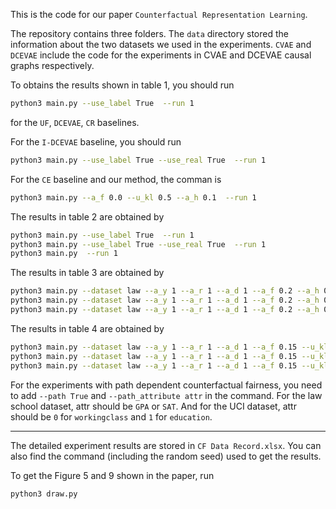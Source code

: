This is the code for our paper ```Counterfactual Representation Learning```.

The repository contains three folders. The ```data``` directory stored the information about the two datasets we used in the experiments. ```CVAE``` and ```DCEVAE``` include the code for the experiments in CVAE and DCEVAE causal graphs respectively.

To obtains the results shown in table 1, you should run

```sh
python3 main.py --use_label True  --run 1
```
for the ```UF```, ```DCEVAE```, ```CR``` baselines. 

For the ```I-DCEVAE``` baseline, you should run
```sh
python3 main.py --use_label True --use_real True  --run 1
```

For the ```CE``` baseline and our method, the comman is
```sh
python3 main.py --a_f 0.0 --u_kl 0.5 --a_h 0.1  --run 1
```

The results in table 2 are obtained by
```sh
python3 main.py --use_label True  --run 1
python3 main.py --use_label True --use_real True  --run 1
python3 main.py  --run 1
```

The results in table 3 are obtained by
```sh
python3 main.py --dataset law --a_y 1 --a_r 1 --a_d 1 --a_f 0.2 --a_h 0.4 --u_kl 1 --n_epochs 2000 --lr 1e-3 --use_label True --normalize True --run 1
python3 main.py --dataset law --a_y 1 --a_r 1 --a_d 1 --a_f 0.2 --a_h 0.4 --u_kl 1 --n_epochs 2000 --lr 1e-3 --use_label True --use_real True --normalize True --run 1
python3 main.py --dataset law --a_y 1 --a_r 1 --a_d 1 --a_f 0.2 --a_h 0.4 --u_kl 1 --n_epochs 2000 --lr 1e-3 --normalize True --run 1
```

The results in table 4 are obtained by
```sh
python3 main.py --dataset law --a_y 1 --a_r 1 --a_d 1 --a_f 0.15 --u_kl 1  --n_epochs 2000 --lr 1e-3 --use_label True --normalize True --run 1
python3 main.py --dataset law --a_y 1 --a_r 1 --a_d 1 --a_f 0.15 --u_kl 1  --n_epochs 2000 --lr 1e-3 --use_label True --normalize True --use_real True --run 1
python3 main.py --dataset law --a_y 1 --a_r 1 --a_d 1 --a_f 0.15 --u_kl 1 --n_epochs 2000 --lr 1e-3 --normalize True --run 1
```

For the experiments with path dependent counterfactual fairness, you need to add ```--path True``` and ```--path_attribute attr``` in the command. For the law school dataset, attr should be ```GPA``` or ```SAT```. And for the UCI dataset, attr should be ```0``` for ```workingclass``` and ```1``` for ```education```.

******************************************************************************
The detailed experiment results are stored in ```CF Data Record.xlsx```. You can also find the command (including the random seed) used to get the results.

To get the Figure 5 and 9 shown in the paper, run
```sh
python3 draw.py
```
